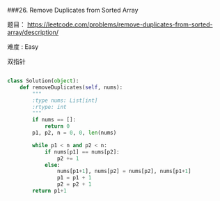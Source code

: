 ###26. Remove Duplicates from Sorted Array

题目： 
<https://leetcode.com/problems/remove-duplicates-from-sorted-array/description/>


难度 : Easy

双指针


```python

class Solution(object):
    def removeDuplicates(self, nums):
        """
        :type nums: List[int]
        :rtype: int
        """
        if nums == []:
            return 0
        p1, p2, n = 0, 0, len(nums)

        while p1 < n and p2 < n:
            if nums[p1] == nums[p2]:
                p2 += 1
            else:
                nums[p1+1], nums[p2] = nums[p2], nums[p1+1]
                p1 = p1 + 1
                p2 = p2 + 1
        return p1+1
```